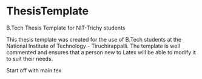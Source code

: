 # ThesisTemplate
B.Tech Thesis Template for NIT-Trichy students

This thesis template was created for the use of B.Tech students at the National Institute of Technology - Tiruchirappalli. The template is well commented and ensures that a person new to Latex will be able to modify it to suit their needs.

Start off with main.tex

